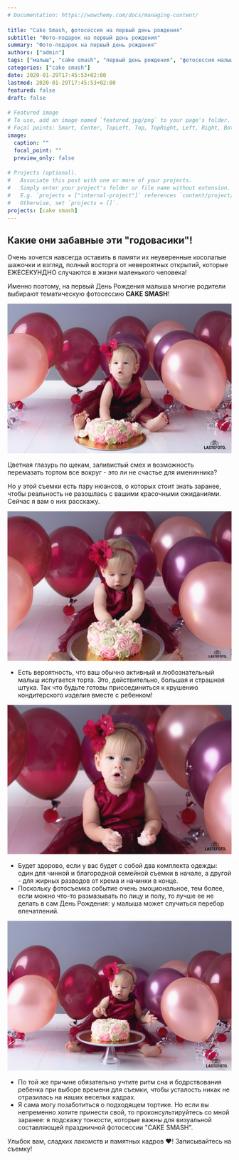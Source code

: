 ```yaml
---
# Documentation: https://wowchemy.com/docs/managing-content/

title: "Cake Smash, фотосессия на первый день рождения"
subtitle: "Фото-подарок на первый день рождения"
summary: "Фото-подарок на первый день рождения"
authors: ["admin"]
tags: ["малыш", "cake smash", "первый день рождения", "фотосессия малыша"]
categories: ["cake smash"]
date: 2020-01-29T17:45:53+02:00
lastmod: 2020-01-29T17:45:53+02:00
featured: false
draft: false

# Featured image
# To use, add an image named `featured.jpg/png` to your page's folder.
# Focal points: Smart, Center, TopLeft, Top, TopRight, Left, Right, BottomLeft, Bottom, BottomRight.
image:
  caption: ""
  focal_point: ""
  preview_only: false

# Projects (optional).
#   Associate this post with one or more of your projects.
#   Simply enter your project's folder or file name without extension.
#   E.g. `projects = ["internal-project"]` references `content/project/deep-learning/index.md`.
#   Otherwise, set `projects = []`.
projects: [cake smash]
---
```

## Какие они забавные эти "годовасики"! 

Очень хочется навсегда оставить в памяти их неуверенные косолапые шажочки и взгляд, полный восторга от невероятных открытий, которые ЕЖЕСЕКУНДНО случаются в жизни маленького человека! 

Именно поэтому, на первый День Рождения малыша многие родители выбирают тематическую фотосессию **CAKE SMASH**! 

![cake smash фотосессия в студии](./cake-smash-pervaya-fotosessiya-1.jpg)

Цветная глазурь по щекам, заливистый смех и возможность перемазать тортом все вокруг - это ли не счастье для именинника?

Но у этой съемки есть пару нюансов, о которых стоит знать заранее, чтобы реальность не разошлась с вашими красочными ожиданиями. Сейчас я вам о них расскажу.

![cake smash фотосессия](./cake-smash-pervaya-fotosessiya-2.jpg)

* Есть вероятность, что ваш обычно активный и любознательный малыш испугается торта. 
Это, действительно, большая и страшная штука. Так что будьте готовы присоединиться к крушению кондитерского изделия вместе с ребенком! 

![cake smash фотосессия в Таллинне](./cake-smash-pervaya-fotosessiya-3.jpg)

* Будет здорово, если у вас будет с собой два комплекта одежды: один для чинной и благородной семейной съемки в начале, а другой - для жирных разводов от крема и начинки в конце.
* Поскольку фотосъемка событие очень эмоциональное, тем более, если можно что-то размазывать по лицу и полу, то лучше ее не делать в сам День Рождения: у малыша может случиться перебор впечатлений. 

![cake smash фотосессия в студии](./cake-smash-pervaya-fotosessiya-4.jpg)

* По той же причине обязательно учтите ритм сна и бодрствования ребенка при выборе времени для съемки, чтобы усталость никак не отразилась на наших веселых кадрах.
* Я сама могу позаботиться о подходящем тортике. Но если вы непременно хотите принести свой, то проконсультируйтесь со мной заранее: я подскажу тонкости, которые важны для визуальной составляющей праздничной фотосессии "CAKE SMASH".

Улыбок вам, сладких лакомств и памятных кадров ♥️! Записывайтесь на съемку!